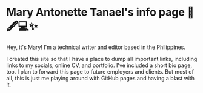 # Mary Antonette Tanael's info page  📄🖋️💻✨
Hey, it's Mary! I'm a technical writer and editor based in the Philippines.

I created this site so that I have a place to dump all important links, including links to my socials, online CV, and portfolio. I've included a short bio page, too. I plan to forward this page to future employers and clients. But most of all, this is just me playing around with GitHub pages and having a blast with it.
